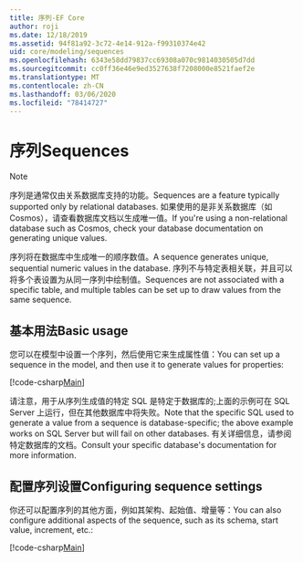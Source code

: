 ```yaml
---
title: 序列-EF Core
author: roji
ms.date: 12/18/2019
ms.assetid: 94f81a92-3c72-4e14-912a-f99310374e42
uid: core/modeling/sequences
ms.openlocfilehash: 6343e58dd79837cc69308a070c9814030505d7dd
ms.sourcegitcommit: cc0ff36e46e9ed3527638f7208000e8521faef2e
ms.translationtype: MT
ms.contentlocale: zh-CN
ms.lasthandoff: 03/06/2020
ms.locfileid: "78414727"
---
```

# <a name="sequences"></a><span data-ttu-id="5458c-102">序列</span><span class="sxs-lookup"><span data-stu-id="5458c-102">Sequences</span></span>

> [!NOTE]  
> <span data-ttu-id="5458c-103">序列是通常仅由关系数据库支持的功能。</span><span class="sxs-lookup"><span data-stu-id="5458c-103">Sequences are a feature typically supported only by relational databases.</span></span> <span data-ttu-id="5458c-104">如果使用的是非关系数据库（如 Cosmos），请查看数据库文档以生成唯一值。</span><span class="sxs-lookup"><span data-stu-id="5458c-104">If you're using a non-relational database such as Cosmos, check your database documentation on generating unique values.</span></span>

<span data-ttu-id="5458c-105">序列将在数据库中生成唯一的顺序数值。</span><span class="sxs-lookup"><span data-stu-id="5458c-105">A sequence generates unique, sequential numeric values in the database.</span></span> <span data-ttu-id="5458c-106">序列不与特定表相关联，并且可以将多个表设置为从同一序列中绘制值。</span><span class="sxs-lookup"><span data-stu-id="5458c-106">Sequences are not associated with a specific table, and multiple tables can be set up to draw values from the same sequence.</span></span>

## <a name="basic-usage"></a><span data-ttu-id="5458c-107">基本用法</span><span class="sxs-lookup"><span data-stu-id="5458c-107">Basic usage</span></span>

<span data-ttu-id="5458c-108">您可以在模型中设置一个序列，然后使用它来生成属性值：</span><span class="sxs-lookup"><span data-stu-id="5458c-108">You can set up a sequence in the model, and then use it to generate values for properties:</span></span>

[!code-csharp[Main](../../../samples/core/Modeling/FluentAPI/Sequence.cs?name=Sequence&highlight=3,7)]

<span data-ttu-id="5458c-109">请注意，用于从序列生成值的特定 SQL 是特定于数据库的;上面的示例可在 SQL Server 上运行，但在其他数据库中将失败。</span><span class="sxs-lookup"><span data-stu-id="5458c-109">Note that the specific SQL used to generate a value from a sequence is database-specific; the above example works on SQL Server but will fail on other databases.</span></span> <span data-ttu-id="5458c-110">有关详细信息，请参阅特定数据库的文档。</span><span class="sxs-lookup"><span data-stu-id="5458c-110">Consult your specific database's documentation for more information.</span></span>

## <a name="configuring-sequence-settings"></a><span data-ttu-id="5458c-111">配置序列设置</span><span class="sxs-lookup"><span data-stu-id="5458c-111">Configuring sequence settings</span></span>

<span data-ttu-id="5458c-112">你还可以配置序列的其他方面，例如其架构、起始值、增量等：</span><span class="sxs-lookup"><span data-stu-id="5458c-112">You can also configure additional aspects of the sequence, such as its schema, start value, increment, etc.:</span></span>

[!code-csharp[Main](../../../samples/core/Modeling/FluentAPI/SequenceConfiguration.cs?name=SequenceConfiguration&highlight=3-5)]
